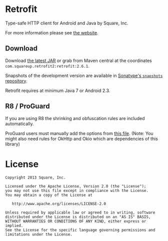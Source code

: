 Retrofit
========

Type-safe HTTP client for Android and Java by Square, Inc.

For more information please see [the website][1].


Download
--------

Download [the latest JAR][2] or grab from Maven central at the coordinates `com.squareup.retrofit2:retrofit:2.6.1`.

Snapshots of the development version are available in [Sonatype's `snapshots` repository][snap].

Retrofit requires at minimum Java 7 or Android 2.3.


R8 / ProGuard
-------------

If you are using R8 the shrinking and obfuscation rules are included automatically.

ProGuard users must manually add the options from
[this file](https://github.com/square/retrofit/blob/master/retrofit/src/main/resources/META-INF/proguard/retrofit2.pro).
(Note: You might also need rules for OkHttp and Okio which are dependencies of this library)


License
=======

    Copyright 2013 Square, Inc.

    Licensed under the Apache License, Version 2.0 (the "License");
    you may not use this file except in compliance with the License.
    You may obtain a copy of the License at

       http://www.apache.org/licenses/LICENSE-2.0

    Unless required by applicable law or agreed to in writing, software
    distributed under the License is distributed on an "AS IS" BASIS,
    WITHOUT WARRANTIES OR CONDITIONS OF ANY KIND, either express or implied.
    See the License for the specific language governing permissions and
    limitations under the License.


 [1]: https://square.github.io/retrofit/
 [2]: https://search.maven.org/remote_content?g=com.squareup.retrofit2&a=retrofit&v=LATEST
 [snap]: https://oss.sonatype.org/content/repositories/snapshots/
